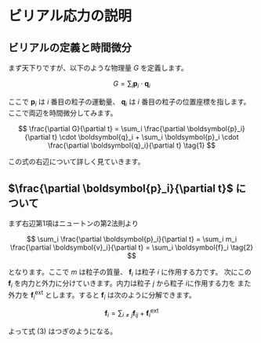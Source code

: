 # ビリアル応力の説明
## ビリアルの定義と時間微分
まず天下りですが、以下のような物理量 $G$ を定義します。

$$
G = \sum_i \boldsymbol{p}_i \cdot \boldsymbol{q}_i
$$

ここで $\boldsymbol{p}_i$ は $i$ 番目の粒子の運動量、 $\boldsymbol{q}_i$ は $i$ 番目の粒子の位置座標を指します。ここで両辺を時間微分してみます。

$$
\frac{\partial G}{\partial t} = \sum_i \frac{\partial \boldsymbol{p}_i}{\partial t} \cdot \boldsymbol{q}_i + \sum_i \boldsymbol{p}_i \cdot \frac{\partial \boldsymbol{q}_i}{\partial t} \tag{1}
$$

この式の右辺について詳しく見ていきます。

## $\frac{\partial \boldsymbol{p}_i}{\partial t}$ について

まず右辺第1項はニュートンの第2法則より

$$
\sum_i \frac{\partial \boldsymbol{p}_i}{\partial t} = \sum_i m_i \frac{\partial \boldsymbol{v}_i}{\partial t} = \sum_i \boldsymbol{f}_i \tag{2}
$$

となります。ここで $m$ は粒子の質量、 $\boldsymbol{f}_i$ は粒子 $i$ に作用する力です。
次にこの $\boldsymbol{f}_i$ を内力と外力に分けていきます。内力は粒子 $j$ から粒子 $i$に作用する力を 
また外力を $\boldsymbol{f}_i^\mathrm{ext}$ とします。すると $\boldsymbol{f}_i$ は次のように分解できます。

$$
\boldsymbol{f}_i = \sum_{i \neq j} \boldsymbol{f}_{ij} + \boldsymbol{f}_i^\mathrm{ext} \tag{3}
$$

よって式 $\mathrm{(3)}$ はつぎのようになる。